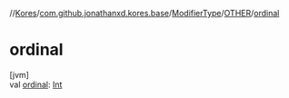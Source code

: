 //[Kores](../../../../index.md)/[com.github.jonathanxd.kores.base](../../index.md)/[ModifierType](../index.md)/[OTHER](index.md)/[ordinal](ordinal.md)

# ordinal

[jvm]\
val [ordinal](ordinal.md): [Int](https://kotlinlang.org/api/latest/jvm/stdlib/kotlin/-int/index.html)

